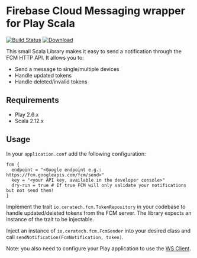 # Firebase Cloud Messaging wrapper for Play Scala 

[![Build Status](https://travis-ci.org/Ceratech/fcm-scala.svg?branch=master)](https://travis-ci.org/Ceratech/fcm-scala)
[ ![Download](https://api.bintray.com/packages/ceratech/maven/fcm-scala/images/download.svg) ](https://bintray.com/ceratech/maven/fcm-scala/_latestVersion)

This small Scala Library makes it easy to send a notification through the FCM HTTP API. It allows you to:

* Send a message to single/multiple devices
* Handle updated tokens
* Handle deleted/invalid tokens

## Requirements

* Play 2.6.x
* Scala 2.12.x

## Usage

In your `application.conf` add the following configuration:

```
fcm {
  endpoint = "<Google endpoint e.g.: https://fcm.googleapis.com/fcm/send>"
  key = "<your API key, available in the developer console>"
  dry-run = true # If true FCM will only validate your notifications but not send them!
}
```

Implement the trait `io.ceratech.fcm.TokenRepository` in your codebase to handle updated/deleted tokens from the FCM server. The library expects an instance of the trait to be injectable.

Inject an instance of `io.ceratech.fcm.FcmSender` into your desired class and call `sendNotification(FcmNotification, token)`.

Note: you also need to configure your Play application to use the [WS Client](https://www.playframework.com/documentation/2.6.x/ScalaWS).